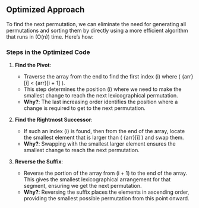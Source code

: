 ## Optimized Approach

To find the next permutation, we can eliminate the need for generating all permutations and sorting them by directly using a more efficient algorithm that runs in \(O(n)\) time. Here’s how:

### Steps in the Optimized Code

1. **Find the Pivot**:
   - Traverse the array from the end to find the first index (i) where ( {arr}[i] < {arr}[i + 1] ).
   - This step determines the position (i) where we need to make the smallest change to reach the next lexicographical permutation.
   - **Why?**: The last increasing order identifies the position where a change is required to get to the next permutation.

2. **Find the Rightmost Successor**:
   - If such an index (i) is found, then from the end of the array, locate the smallest element that is larger than ( {arr}[i] ) and swap them.
   - **Why?**: Swapping with the smallest larger element ensures the smallest change to reach the next permutation.
     
3. **Reverse the Suffix**:
   - Reverse the portion of the array from (i + 1) to the end of the array. This gives the smallest lexicographical arrangement for that segment, ensuring we get the next permutation.
   - **Why?**: Reversing the suffix places the elements in ascending order, providing the smallest possible permutation from this point onward.
